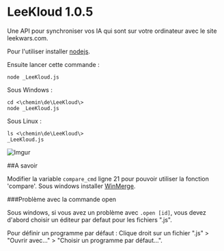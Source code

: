 ﻿LeeKloud 1.0.5
========

Une API pour synchroniser vos IA qui sont sur votre ordinateur avec le site leekwars.com.

Pour l'utiliser installer [nodejs](http://nodejs.org/).

Ensuite lancer cette commande :

    node _LeeKloud.js

Sous Windows :

    cd <\chemin\de\LeeKloud\>
    node _LeeKloud.js

Sous Linux :

	ls <\chemin\de\LeeKloud\>
	_LeeKloud.js

![Imgur](http://i.imgur.com/cWQbreB.png)

##A savoir

Modifier la variable `compare_cmd` ligne 21 pour pouvoir utiliser la fonction 'compare'. Sous windows installer [WinMerge](http://winmerge.org/).



###Problème avec la commande open

Sous windows, si vous avez un problème avec `.open [id]`, vous devez d'abord choisir un éditeur par defaut pour les fichiers ".js".

Pour définir un programme par défaut : Clique droit sur un fichier ".js" > "Ouvrir avec..." > "Choisir un programme par défaut...".
